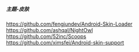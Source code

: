 ##### 主题-皮肤
https://github.com/fengjundev/Android-Skin-Loader  
https://github.com/ashqal/NightOwl  
https://github.com/52inc/Scoops  
https://github.com/ximsfei/Android-skin-support  

